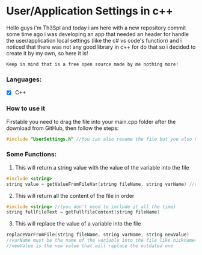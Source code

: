 # User/Application Settings in c++

Hello guys i'm Th3Spl and today i am here with a new repository commit 
some time ago i was developing an app that needed an header for handle
the user/application local settings (like the c# vs code's function)
and i noticed that there was not any good library in c++ for do that
so i decided to create it by my own, so here it is!

`Keep in mind that is a free open source made by me nothing more!`

### Languages:

- [x] C++

### How to use it

Firstable you need to drag the file into your main.cpp folder 
after the download from GitHub, then follow the steps: 

```C++
#include "UserSettings.h" //You can also rename the file but you also need to change the name here in this line!
```

### Some Functions:

1. This will return a string value with the value of the variable into the file

```C++
#include <string>
string value = getValueFromFileVar(string fileName, string varName) //varName must be the discriminator in the file like nickaname=
```
2. This will return all the content of the file in order

```C++
#include <string> //(you don't need to include it all the time)
string fullFileText = getFullFileContent(string fileName)
```

3. This will replace the value of a variable into the file

```C++
replaceVarFromFile(string fileName, string varName, string newValue) 
//varName must be the name of the variable into the file like nickname=
//newValue is the new value that will replace the outdated one
```

